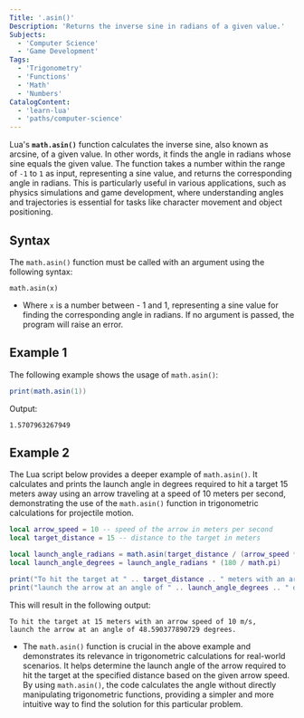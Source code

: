 ```yaml
---
Title: '.asin()'
Description: 'Returns the inverse sine in radians of a given value.'
Subjects:
  - 'Computer Science'
  - 'Game Development'
Tags:
  - 'Trigonometry'
  - 'Functions'
  - 'Math'
  - 'Numbers'
CatalogContent:
  - 'learn-lua'
  - 'paths/computer-science'
---
```


Lua's **`math.asin()`** function calculates the inverse sine, also known as arcsine, of a given value. In other words, it finds the angle in radians whose sine equals the given value. The function takes a number within the range of `-1` to `1` as input, representing a sine value, and returns the corresponding angle in radians. This is particularly useful in various applications, such as physics simulations and game development, where understanding angles and trajectories is essential for tasks like character movement and object positioning.


## Syntax

The `math.asin()` function must be called with an argument using the following syntax:

```pseudo
math.asin(x)
```

- Where `x` is a number between - 1 and 1, representing a sine value for finding the corresponding angle in radians. If no argument is passed, the program will raise an error.

## Example 1

The following example shows the usage of `math.asin()`:

```lua
print(math.asin(1))
```

Output:

```shell
1.5707963267949
```

## Example 2

The Lua script below provides a deeper example of `math.asin()`. It calculates and prints the launch angle in degrees required to hit a target 15 meters away using an arrow traveling at a speed of 10 meters per second, demonstrating the use of the `math.asin()` function in trigonometric calculations for projectile motion.

```lua
local arrow_speed = 10 -- speed of the arrow in meters per second
local target_distance = 15 -- distance to the target in meters

local launch_angle_radians = math.asin(target_distance / (arrow_speed * 2))
local launch_angle_degrees = launch_angle_radians * (180 / math.pi)

print("To hit the target at " .. target_distance .. " meters with an arrow speed of " .. arrow_speed .. " m/s,")
print("launch the arrow at an angle of " .. launch_angle_degrees .. " degrees.")
```

This will result in the following output:

```shell
To hit the target at 15 meters with an arrow speed of 10 m/s,
launch the arrow at an angle of 48.590377890729 degrees.
```

- The `math.asin()` function is crucial in the above example and demonstrates its relevance in trigonometric calculations for real-world scenarios. It helps determine the launch angle of the arrow required to hit the target at the specified distance based on the given arrow speed. By using `math.asin()`, the code calculates the angle without directly manipulating trigonometric functions, providing a simpler and more intuitive way to find the solution for this particular problem.
